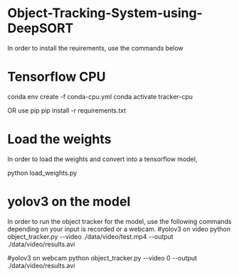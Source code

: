 # Object-Tracking-System-using-DeepSORT

In order to install the reuirements, use the commands below
# Tensorflow CPU
conda env create -f conda-cpu.yml
conda activate tracker-cpu

OR use pip
pip install -r requirements.txt

# Load the weights
In order to load the weights and convert into a tensorflow model,

python load_weights.py
# yolov3 on the model
In order to run the object tracker for the model, use the following commands depending on your input is recorded or a webcam.
#yolov3 on video
python object_tracker.py --video ./data/video/test.mp4 --output ./data/video/results.avi

#yolov3 on webcam 
python object_tracker.py --video 0 --output ./data/video/results.avi
